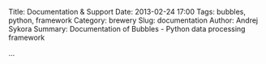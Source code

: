 Title: Documentation & Support
Date: 2013-02-24 17:00
Tags: bubbles, python, framework
Category: brewery
Slug: documentation
Author: Andrej Sykora
Summary: Documentation of Bubbles - Python data processing framework

...

